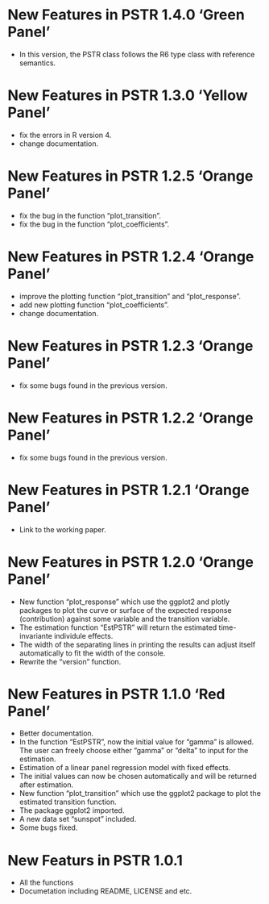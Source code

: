 <!-- README.md is generated from README.Rmd. Please edit that file -->

# New Features in PSTR 1.4.0 ‘Green Panel’

-   In this version, the PSTR class follows the R6 type class with
    reference semantics.

# New Features in PSTR 1.3.0 ‘Yellow Panel’

-   fix the errors in R version 4.
-   change documentation.

# New Features in PSTR 1.2.5 ‘Orange Panel’

-   fix the bug in the function “plot_transition”.
-   fix the bug in the function “plot_coefficients”.

# New Features in PSTR 1.2.4 ‘Orange Panel’

-   improve the plotting function “plot_transition” and “plot_response”.
-   add new plotting function “plot_coefficients”.
-   change documentation.

# New Features in PSTR 1.2.3 ‘Orange Panel’

-   fix some bugs found in the previous version.

# New Features in PSTR 1.2.2 ‘Orange Panel’

-   fix some bugs found in the previous version.

# New Features in PSTR 1.2.1 ‘Orange Panel’

-   Link to the working paper.

# New Features in PSTR 1.2.0 ‘Orange Panel’

-   New function “plot_response” which use the ggplot2 and plotly
    packages to plot the curve or surface of the expected response
    (contribution) against some variable and the transition variable.
-   The estimation function “EstPSTR” will return the estimated
    time-invariante individule effects.
-   The width of the separating lines in printing the results can adjust
    itself automatically to fit the width of the console.
-   Rewrite the “version” function.

# New Features in PSTR 1.1.0 ‘Red Panel’

-   Better documentation.
-   In the function “EstPSTR”, now the initial value for “gamma” is
    allowed. The user can freely choose either “gamma” or “delta” to
    input for the estimation.
-   Estimation of a linear panel regression model with fixed effects.
-   The initial values can now be chosen automatically and will be
    returned after estimation.
-   New function “plot_transition” which use the ggplot2 package to plot
    the estimated transition function.
-   The package ggplot2 imported.
-   A new data set “sunspot” included.
-   Some bugs fixed.

# New Featurs in PSTR 1.0.1

-   All the functions
-   Documetation including README, LICENSE and etc.
